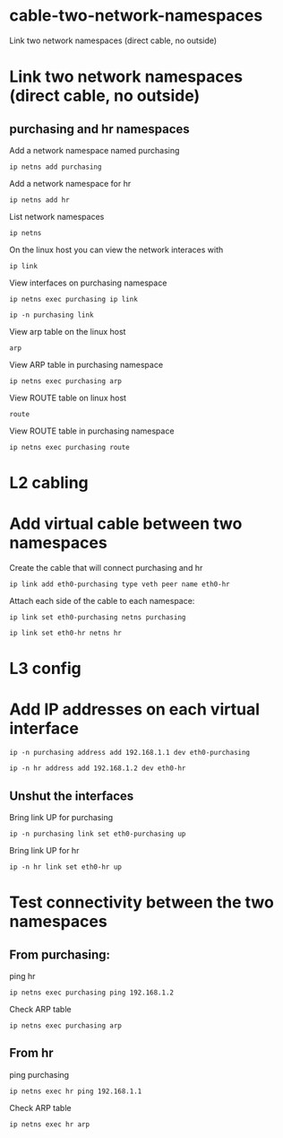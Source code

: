 # cable-two-network-namespaces
Link two network namespaces (direct cable, no outside)

# Link two network namespaces (direct cable, no outside)
## purchasing and hr namespaces

Add a network namespace named purchasing
```
ip netns add purchasing
```

Add a network namespace for hr
```
ip netns add hr
```

List network namespaces
```
ip netns
```

On the linux host you can view the network interaces with
```
ip link
```

View interfaces on purchasing namespace
```
ip netns exec purchasing ip link
```
```
ip -n purchasing link
```

View arp table on the linux host
```
arp
```

View ARP table in purchasing namespace
```
ip netns exec purchasing arp
```

View ROUTE table on linux host
```
route
```

View ROUTE table in purchasing namespace
```
ip netns exec purchasing route
```
# L2 cabling
# Add virtual cable between two namespaces

Create the cable that will connect purchasing and hr
```
ip link add eth0-purchasing type veth peer name eth0-hr
```

Attach each side of the cable to each namespace:
```
ip link set eth0-purchasing netns purchasing
```
```
ip link set eth0-hr netns hr
```


# L3 config
# Add IP addresses on each virtual interface
```
ip -n purchasing address add 192.168.1.1 dev eth0-purchasing
```
```
ip -n hr address add 192.168.1.2 dev eth0-hr
```

## Unshut the interfaces

Bring link UP for purchasing
```
ip -n purchasing link set eth0-purchasing up
```
Bring link UP for hr
```
ip -n hr link set eth0-hr up
```

# Test connectivity between the two namespaces
## From purchasing:
ping hr
```
ip netns exec purchasing ping 192.168.1.2
```
Check ARP table
```
ip netns exec purchasing arp
```

## From hr
ping purchasing
```
ip netns exec hr ping 192.168.1.1
```
Check ARP table
```
ip netns exec hr arp
```

